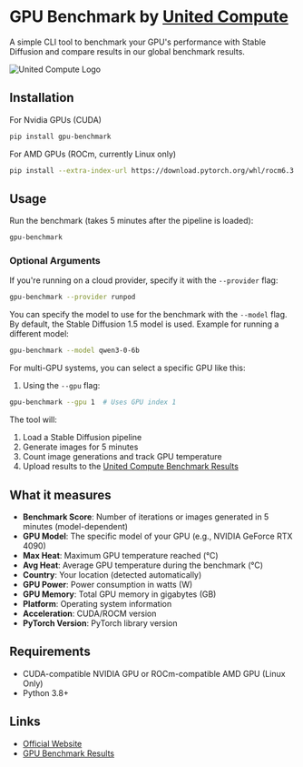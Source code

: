 # GPU Benchmark by [United Compute](https://www.unitedcompute.ai)

A simple CLI tool to benchmark your GPU's performance with Stable Diffusion and compare results in our global benchmark results.

![United Compute Logo](https://www.unitedcompute.ai/logo.png)

## Installation

For Nvidia GPUs (CUDA)
```bash
pip install gpu-benchmark
```

For AMD GPUs (ROCm, currently Linux only)
```bash
pip install --extra-index-url https://download.pytorch.org/whl/rocm6.3 gpu-benchmark.[rocm]
```

## Usage

Run the benchmark (takes 5 minutes after the pipeline is loaded):

```bash
gpu-benchmark
```

### Optional Arguments

If you're running on a cloud provider, specify it with the `--provider` flag:

```bash
gpu-benchmark --provider runpod
```

You can specify the model to use for the benchmark with the `--model` flag. By default, the Stable Diffusion 1.5 model is used.
Example for running a different model:

```bash
gpu-benchmark --model qwen3-0-6b
```

For multi-GPU systems, you can select a specific GPU like this:

1. Using the `--gpu` flag:

```bash
gpu-benchmark --gpu 1  # Uses GPU index 1
```

The tool will:

1. Load a Stable Diffusion pipeline
2. Generate images for 5 minutes
3. Count image generations and track GPU temperature
4. Upload results to the [United Compute Benchmark Results](https://www.unitedcompute.ai/gpu-benchmark)

## What it measures

- **Benchmark Score**: Number of iterations or images generated in 5 minutes (model-dependent)
- **GPU Model**: The specific model of your GPU (e.g., NVIDIA GeForce RTX 4090)
- **Max Heat**: Maximum GPU temperature reached (°C)
- **Avg Heat**: Average GPU temperature during the benchmark (°C)
- **Country**: Your location (detected automatically)
- **GPU Power**: Power consumption in watts (W)
- **GPU Memory**: Total GPU memory in gigabytes (GB)
- **Platform**: Operating system information
- **Acceleration**: CUDA/ROCM version
- **PyTorch Version**: PyTorch library version

## Requirements

- CUDA-compatible NVIDIA GPU or ROCm-compatible AMD GPU (Linux Only)
- Python 3.8+

## Links

- [Official Website](https://www.unitedcompute.ai)
- [GPU Benchmark Results](https://www.unitedcompute.ai/gpu-benchmark)
